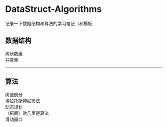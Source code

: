 # DataStruct-Algorithms
记录一下数据结构和算法的学习笔记（和模板

## 数据结构 ##  
  树状数组  
  并查集  
  
---
## 算法 ##  
  树链剖分  
  埃拉托斯特尼筛法  
  动态规划  
  （拓展）欧几里得算法  
  滑动窗口  
